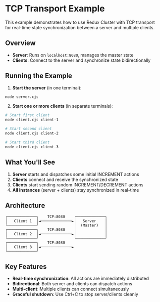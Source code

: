 # TCP Transport Example

This example demonstrates how to use Redux Cluster with TCP transport for real-time state synchronization between a server and multiple clients.

## Overview

- **Server**: Runs on `localhost:8080`, manages the master state
- **Clients**: Connect to the server and synchronize state bidirectionally

## Running the Example

1. **Start the server** (in one terminal):
```bash
node server.cjs
```

2. **Start one or more clients** (in separate terminals):
```bash
# Start first client
node client.cjs client-1

# Start second client  
node client.cjs client-2

# Start third client
node client.cjs client-3
```

## What You'll See

1. **Server** starts and dispatches some initial INCREMENT actions
2. **Clients** connect and receive the synchronized state
3. **Clients** start sending random INCREMENT/DECREMENT actions
4. **All instances** (server + clients) stay synchronized in real-time

## Architecture

```
┌─────────────┐    TCP:8080    ┌─────────────┐
│   Client 1  │◄──────────────►│   Server    │
└─────────────┘                │  (Master)   │
┌─────────────┐    TCP:8080    │             │
│   Client 2  │◄──────────────►│             │
└─────────────┘                └─────────────┘
┌─────────────┐    TCP:8080
│   Client 3  │◄──────────────►
└─────────────┘
```

## Key Features

- **Real-time synchronization**: All actions are immediately distributed
- **Bidirectional**: Both server and clients can dispatch actions
- **Multi-client**: Multiple clients can connect simultaneously
- **Graceful shutdown**: Use Ctrl+C to stop server/clients cleanly
